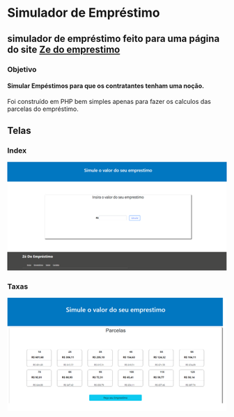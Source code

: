 # Simulador de Empréstimo
## simulador de empréstimo feito para uma página do site [Ze do emprestimo](https://www.zedoemprestimo.com.br) 

### Objetivo
#### Simular Empéstimos para que os contratantes tenham uma noção.
 Foi construído em PHP bem simples apenas para fazer os calculos das parcelas do empréstimo.

## Telas 

### Index
![Index do site](index.png)

### Taxas
![Parcelas](calculo.png)
